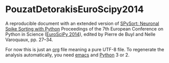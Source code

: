# PouzatDetorakisEuroScipy2014
A reproducible document with an extended version of [SPySort: Neuronal Spike Sorting with Python](http://arxiv.org/abs/1412.6383) Proceedings of the 7th European Conference on Python in Science ([EuroSciPy 2014](http://arxiv.org/html/1412.7030v1)), edited by Pierre de Buyl and Nelle Varoquaux, pp. 27–34.

For now this is just an [org](http://orgmode.org/) file meaning a pure UTF-8 file. To regenerate the analysis automatically, you need [emacs](http://www.gnu.org/software/emacs/emacs.html) and [Python](https://www.python.org/) 3 or 2.
